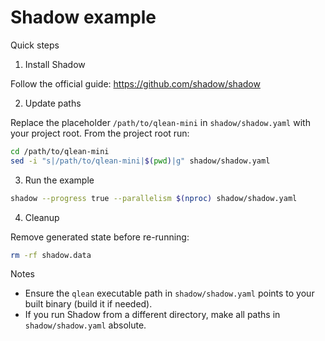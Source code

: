 Shadow example
===============

Quick steps

1) Install Shadow

Follow the official guide: https://github.com/shadow/shadow

2) Update paths

Replace the placeholder `/path/to/qlean-mini` in `shadow/shadow.yaml` with your project root. From the project root run:

```bash
cd /path/to/qlean-mini
sed -i "s|/path/to/qlean-mini|$(pwd)|g" shadow/shadow.yaml
```

3) Run the example

```bash
shadow --progress true --parallelism $(nproc) shadow/shadow.yaml
```

4) Cleanup

Remove generated state before re-running:

```bash
rm -rf shadow.data
```

Notes
- Ensure the `qlean` executable path in `shadow/shadow.yaml` points to your built binary (build it if needed).
- If you run Shadow from a different directory, make all paths in `shadow/shadow.yaml` absolute.
